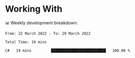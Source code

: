 
# Working With #
    
:bar_chart:	Weekly development breakdown:
<!--START_SECTION:waka-->

```text
From: 22 March 2022 - To: 29 March 2022

Total Time: 19 mins

C#   19 mins         █████████████████████████   100.00 %
```


<!--END_SECTION:waka-->

